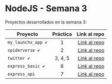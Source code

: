 # NodeJS - Semana 3 

Proyectos desarrollados en la semana 3:

| Proyecto | Práctica | Link al repo |
| ------------- |:-------------:| -----:|
|`my_launchx_app ✔️`|1|[Link al repo](https://github.com/Angel2Moreno/playbook/tree/main/Semana3/my_launchx_app)|
|`spiderverse ✔️`|2|[Link al repo](https://github.com/Angel2Moreno/playbook/tree/main/Semana3/Spiderverse)|
|`twitter ✔️`|3, 4, 5|[Link al repo](https://github.com/Angel2Moreno/playbook/tree/main/Semana3/twitter)|
|`express_basic ✔️`|6|[Link al repo](https://github.com/Angel2Moreno/playbook/tree/main/Semana3/express_basic)|
|`express_api`|7|[Link al repo](https://github.com/LaunchX-InnovaccionVirtual/MissionNodeJS)|

